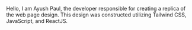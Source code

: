 Hello, I am Ayush Paul, the developer responsible for creating a replica of the web page design. This design was constructed utilizing Tailwind CSS, JavaScript, and ReactJS.